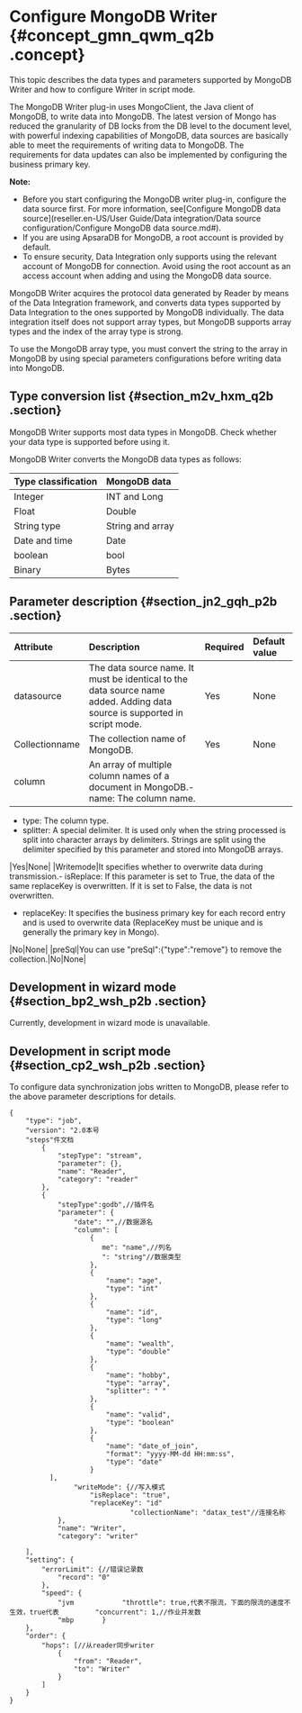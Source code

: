 # Configure MongoDB Writer {#concept_gmn_qwm_q2b .concept}

This topic describes the data types and parameters supported by MongoDB Writer and how to configure Writer in script mode.

The MongoDB Writer plug-in uses MongoClient, the Java client of MongoDB, to write data into MongoDB. The latest version of Mongo has reduced the granularity of DB locks from the DB level to the document level, with powerful indexing capabilities of MongoDB, data sources are basically able to meet the requirements of writing data to MongoDB. The requirements for data updates can also be implemented by configuring the business primary key.

**Note:** 

-   Before you start configuring the MongoDB writer plug-in, configure the data source first. For more information, see[Configure MongoDB data source](reseller.en-US/User Guide/Data integration/Data source configuration/Configure MongoDB data source.md#).
-   If you are using ApsaraDB for MongoDB, a root account is provided by default.
-   To ensure security, Data Integration only supports using the relevant account of MongoDB for connection. Avoid using the root account as an access account when adding and using the MongoDB data source.

MongoDB Writer acquires the protocol data generated by Reader by means of the Data Integration framework, and converts data types supported by Data Integration to the ones supported by MongoDB individually. The data integration itself does not support array types, but MongoDB supports array types and the index of the array type is strong.

To use the MongoDB array type, you must convert the string to the array in MongoDB by using special parameters configurations before writing data into MongoDB.

## Type conversion list {#section_m2v_hxm_q2b .section}

MongoDB Writer supports most data types in MongoDB. Check whether your data type is supported before using it.

MongoDB Writer converts the MongoDB data types as follows:

|Type classification|MongoDB data|
|:------------------|:-----------|
|Integer|INT and Long|
|Float|Double|
|String type|String and array|
|Date and time|Date|
|boolean|bool|
|Binary|Bytes|

## Parameter description​ {#section_jn2_gqh_p2b .section}

|Attribute|Description|Required|Default value|
|:--------|:----------|:-------|:------------|
|datasource|The data source name. It must be identical to the data source name added. Adding data source is supported in script mode.|Yes|None|
|Collectionname|The collection name of MongoDB.|Yes|None|
|column|An array of multiple column names of a document in MongoDB.-   name: The column name.
-   type: The column type.
-   splitter: A special delimiter. It is used only when the string processed is split into character arrays by delimiters. Strings are split using the delimiter specified by this parameter and stored into MongoDB arrays.

|Yes|None|
|Writemode|It specifies whether to overwrite data during transmission.-   isReplace: If this parameter is set to True, the data of the same replaceKey is overwritten. If it is set to False, the data is not overwritten.
-   replaceKey: It specifies the business primary key for each record entry and is used to overwrite data \(ReplaceKey must be unique and is generally the primary key in Mongo\).

|No|None|
|preSql|You can use "preSql":\{"type":"remove"\} to remove the collection.|No|None|

## Development in wizard mode {#section_bp2_wsh_p2b .section}

Currently, development in wizard mode is unavailable.

## Development in script mode {#section_cp2_wsh_p2b .section}

To configure data synchronization jobs written to MongoDB, please refer to the above parameter descriptions for details.

```language-json
{
    "type": "job",
    "version": "2.0本号
    "steps"件文档
        {
            "stepType": "stream",
            "parameter": {},
            "name": "Reader",
            "category": "reader"
        },
        {
            "stepType":godb",//插件名
            "parameter": {
                "date": "",//数据源名
                "column": [
                    {
                       me": "name",//列名
                       ": "string"//数据类型
                    },
                    {
                        "name": "age",
                        "type": "int"
                    },
                    {
                        "name": "id",
                        "type": "long"
                    },
                    {
                        "name": "wealth",
                        "type": "double"
                    },
                    {
                        "name": "hobby",
                        "type": "array",
                        "splitter": " "
                    },
                    {
                        "name": "valid",
                        "type": "boolean"
                    },
                    {
                        "name": "date_of_join",
                        "format": "yyyy-MM-dd HH:mm:ss",
                        "type": "date"
                    }
          ],
                "writeMode": {//写入模式
                    "isReplace": "true",
                    "replaceKey": "id"
                              "collectionName": "datax_test"//连接名称
            },
            "name": "Writer",
            "category": "writer"
   
    ],
    "setting": {
        "errorLimit": {//错误记录数
            "record": "0"
        },
        "speed": {
            "jvm            "throttle": true,代表不限流，下面的限流的速度不生效，true代表         "concurrent": 1,//作业并发数
            "mbp       }
    },
    "order": {
        "hops": [//从reader同步writer
            {
                "from": "Reader",
                "to": "Writer"
            }
        ]
    }
}
```

